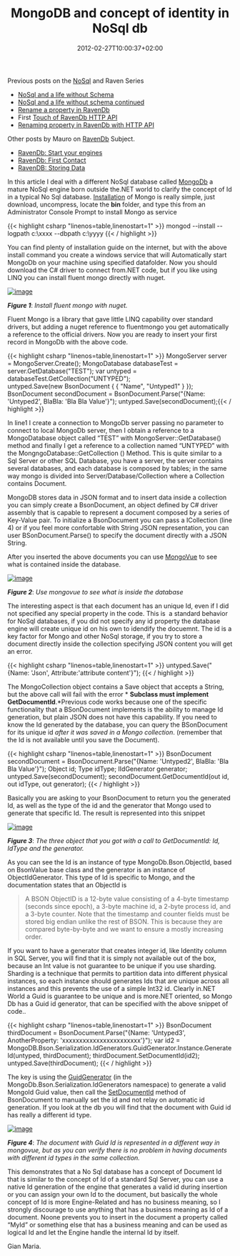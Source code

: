 ﻿---
title: "MongoDB and concept of identity in NoSql db"
description: ""
date: 2012-02-27T10:00:37+02:00
draft: false
tags: [NoSql]
categories: [NoSql]
---
Previous posts on the [NoSql](http://www.codewrecks.com/blog/index.php/tag/nosql/) and Raven Series

- [NoSql and a life without Schema](http://www.codewrecks.com/blog/index.php/2012/02/04/nosql-and-a-life-without-schema/)
- [NoSql and a life without schema continued](http://www.codewrecks.com/blog/index.php/2012/02/06/nosql-and-a-life-without-schema-continued/)
- [Rename a property in RavenDb](http://www.codewrecks.com/blog/index.php/2012/02/08/rename-a-property-in-ravendb)
- First [Touch of RavenDb HTTP API](http://www.codewrecks.com/blog/index.php/2012/02/13/first-touch-of-ravendb-http-api/)
- [Renaming property in RavenDb with HTTP API](http://www.codewrecks.com/blog/index.php/2012/02/20/renaming-a-property-in-ravendb-with-http-api/)

Other posts by Mauro on [RavenDb](http://ravendb.net/) Subject.

- [RavenDb: Start your engines](http://mauroservienti.blogspot.com/2012/01/ravendb-start-your-engines.html)
- [RavenDb: First Contact](http://mauroservienti.blogspot.com/2012/02/ravendb-first-contact.html)
- [RavenDB: Storing Data](http://mauroservienti.blogspot.com/2012/02/ravendb-storing-data.html)

In this article I deal with a different NoSql database called [MongoDb](http://www.mongodb.org/) a mature NoSql engine born outside the.NET world to clarify the concept of Id in a typical No Sql database. [Installation](http://www.mongodb.org/display/DOCS/Windows+Service) of Mongo is really simple, just download, uncompress, locate the  **bin** folder, and type this from an Administrator Console Prompt to install Mongo as service

{{< highlight csharp "linenos=table,linenostart=1" >}}
mongod --install --logpath c:\xxxx --dbpath c:\yyyy
{{< / highlight >}}

You can find plenty of installation guide on the internet, but with the above install command you create a windows service that will Automatically start MongoDb on your machine using specified datafolder. Now you should download the C# driver to connect from.NET code, but if you like using LINQ you can install fluent mongo directly with nuget.

[![image](http://www.codewrecks.com/blog/wp-content/uploads/2012/02/image_thumb8.png "image")](http://www.codewrecks.com/blog/wp-content/uploads/2012/02/image8.png)

 ***Figure 1***: *Install fluent mongo with nuget.*

Fluent Mongo is a library that gave little LINQ capability over standard drivers, but adding a nuget reference to fluentmongo you get automatically a reference to the official drivers. Now you are ready to insert your first record in MongoDb with the above code.

{{< highlight csharp "linenos=table,linenostart=1" >}}
MongoServer server = MongoServer.Create();
MongoDatabase databaseTest = server.GetDatabase("TEST");
var untyped = databaseTest.GetCollection("UNTYPED");
untyped.Save(new BsonDocument { { "Name", "Untyped1" } });
BsonDocument secondDocument = BsonDocument.Parse("{Name: 'Untyped2', BlaBla: 'Bla Bla Value'}");
untyped.Save(secondDocument);{{< / highlight >}}

In line1 I create a connection to MongoDb server passing no parameter to connect to local MongoDb server, then I obtain a reference to a MongoDatabase object called “TEST” with MongoServer::GetDatabase() method and finally I get a reference to a collection named “UNTYPED” with the MongngoDatabase::GetCollection () Method. This is quite similar to a Sql Server or other SQL Database, you have a server, the server contains several databases, and each database is composed by tables; in the same way mongo is divided into Server/Database/Collection where a Collection contains Document.

MongoDB stores data in JSON format and to insert data inside a collection you can simply create a BsonDocument, an object defined by C# driver assembly that is capable to represent a document composed by a series of Key-Value pair. To initialize a BsonDocument you can pass a ICollection (line 4) or if you feel more confortable with String JSON representation, you can user BSonDocument.Parse() to specify the document directly with a JSON String.

After you inserted the above documents you can use [MongoVue](http://mongovue.com/) to see what is contained inside the database.

[![image](http://www.codewrecks.com/blog/wp-content/uploads/2012/02/image_thumb9.png "image")](http://www.codewrecks.com/blog/wp-content/uploads/2012/02/image9.png)

 ***Figure 2***: *Use mongovue to see what is inside the database*

The interesting aspect is that each document has an unique Id, even if I did not specified any special property in the code. This is  a standard behavior for NoSql databases, if you did not specify any id property the database engine will create unique id on his own to idendify the docuemnt. The id is a key factor for Mongo and other NoSql storage, if you try to store a document directly inside the collection specifying JSON content you will get an error.

{{< highlight csharp "linenos=table,linenostart=1" >}}
untyped.Save("{Name: 'Json', Attribute:'attribute content'}");
{{< / highlight >}}

The MongoCollection object contains a Save object that accepts a String, but the above call will fail with the error * **Subclass must implement GetDocumentId**.*Previous code works because one of the specific functionality that a BSonDocument implements is the ability to manage Id generation, but plain JSON does not have this capability. If you need to know the Id generated by the database, you can query the BSonDocument for its unique id *after it was saved in a Mongo collection*. (remember that the Id is not available until you save the Document).

{{< highlight csharp "linenos=table,linenostart=1" >}}
BsonDocument secondDocument = BsonDocument.Parse("{Name: 'Untyped2', BlaBla: 'Bla Bla Value'}");
Object id;
Type idType;
IIdGenerator generator;
untyped.Save(secondDocument);
secondDocument.GetDocumentId(out id, out idType, out generator);
{{< / highlight >}}

Basically you are asking to your BsonDocument to return you the generated Id, as well as the type of the id and the generator that Mongo used to generate that specific Id. The result is represented into this snippet

[![image](http://www.codewrecks.com/blog/wp-content/uploads/2012/02/image_thumb10.png "image")](http://www.codewrecks.com/blog/wp-content/uploads/2012/02/image10.png)

 ***Figure 3***: *The three object that you got with a call to GetDocumentId: Id, IdType and the generator.*

As you can see the Id is an instance of type MongoDb.Bson.ObjectId, based on BsonValue base class and the generator is an instance of ObjectIdGenerator. This type of Id is specific to Mongo, and the documentation states that an ObjectId is

> A BSON ObjectID is a 12-byte value consisting of a 4-byte timestamp (seconds since epoch), a 3-byte machine id, a 2-byte process id, and a 3-byte counter. Note that the timestamp and counter fields must be stored big endian unlike the rest of BSON. This is because they are compared byte-by-byte and we want to ensure a mostly increasing order.

If you want to have a generator that creates integer id, like Identity column in SQL Server, you will find that it is simply not available out of the box, because an Int value is not guarantee to be unique if you use sharding. Sharding is a technique that permits to partition data into different physical instances, so each instance should generates Ids that are unique across all instances and this prevents the use of a simple Int32 id. Clearly in.NET World a Guid is guarantee to be unique and is more.NET oriented, so Mongo Db has a Guid id generator, that can be specified with the above snippet of code..

{{< highlight csharp "linenos=table,linenostart=1" >}}
BsonDocument thirdDocument = BsonDocument.Parse("{Name: 'Untyped3', AnotherProperty: 'xxxxxxxxxxxxxxxxxxxxxxx'}");
var id2 = MongoDB.Bson.Serialization.IdGenerators.GuidGenerator.Instance.GenerateId(untyped, thirdDocument);
thirdDocument.SetDocumentId(id2);
untyped.Save(thirdDocument);
{{< / highlight >}}

The key is using the [GuidGenerator](http://api.mongodb.org/csharp/1.0/html/bed040ae-3f13-e645-b18d-b90db061cdd5.htm) (in the MongoDb.Bson.Serialization.IdGenerators namespace) to generate a valid MongoId Guid value, then call the [SetDocumentId](http://api.mongodb.org/csharp/1.0/html/22d1ae80-7d42-6cf6-9b93-4cb904a431c0.htm) method of BsonDocument to manually set the id and not relay on automatic id generation. If you look at the db you will find that the document with Guid id has really a different id type.

[![image](http://www.codewrecks.com/blog/wp-content/uploads/2012/02/image_thumb11.png "image")](http://www.codewrecks.com/blog/wp-content/uploads/2012/02/image11.png)

 ***Figure 4***: *The document with Guid Id is represented in a different way in mongovue, but as you can verify there is no problem in having documents with different id types in the same collection.*

This demonstrates that a No Sql database has a concept of Document Id that is similar to the concept of Id of a standard Sql Server, you can use a native Id generation of the engine that generates a valid id during insertion or you can assign your own Id to the document, but basically the whole concept of Id is more Engine-Related and has no business meaning, so I strongly discourage to use anything that has a business meaning as Id of a document. Noone prevents you to insert in the document a property called “MyId” or something else that has a business meaning and can be used as logical Id and let the Engine handle the internal Id by itself.

Gian Maria.
